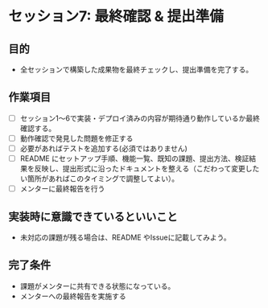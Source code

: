 # セッション7: 最終確認 & 提出準備

## 目的
- 全セッションで構築した成果物を最終チェックし、提出準備を完了する。

## 作業項目
- [ ] セッション1〜6で実装・デプロイ済みの内容が期待通り動作しているか最終確認する。
- [ ] 動作確認で発見した問題を修正する
- [ ] 必要があればテストを追加する(必須ではありません)
- [ ] README にセットアップ手順、機能一覧、既知の課題、提出方法、検証結果を反映し、提出形式に沿ったドキュメントを整える（こだわって変更したい箇所があればこのタイミングで調整してよい）。
- [ ] メンターに最終報告を行う

## 実装時に意識できているといいこと
- 未対応の課題が残る場合は、README やIssueに記載してみよう。

## 完了条件
- 課題がメンターに共有できる状態になっている。
- メンターへの最終報告を実施する
